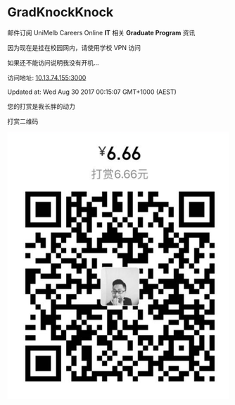 # GradKnockKnock
邮件订阅 UniMelb Careers Online __IT__ 相关 __Graduate Program__  资讯

因为现在是挂在校园网内，请使用学校 VPN 访问

如果还不能访问说明我没有开机...

访问地址: [10.13.74.155:3000](http://10.13.74.155:3000)

Updated at: Wed Aug 30 2017 00:15:07 GMT+1000 (AEST)

您的打赏是我长胖的动力

打赏二维码

![QR](public/QR.png)